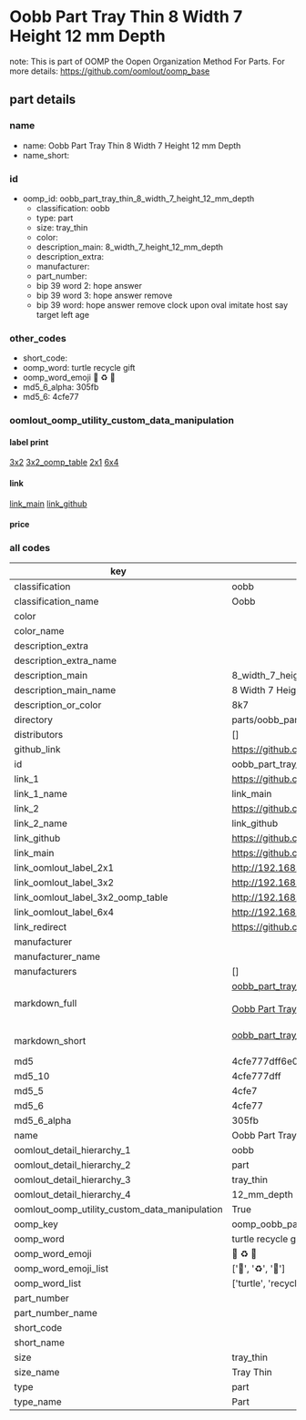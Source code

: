 # Oobb Part Tray Thin 8 Width 7 Height 12 mm Depth  

note: This is part of OOMP the Oopen Organization Method For Parts. For more details: https://github.com/oomlout/oomp_base

##  part details
  







### name
* name: Oobb Part Tray Thin 8 Width 7 Height 12 mm Depth
* name_short: 
### id
* oomp_id: oobb_part_tray_thin_8_width_7_height_12_mm_depth
  * classification: oobb
  * type: part
  * size: tray_thin
  * color: 
  * description_main: 8_width_7_height_12_mm_depth
  * description_extra: 
  * manufacturer: 
  * part_number: 
  * bip 39 word 2: hope answer
  * bip 39 word 3: hope answer remove
  * bip 39 word: hope answer remove clock upon oval imitate host say target left age

### other_codes
* short_code: 
* oomp_word: turtle recycle gift
* oomp_word_emoji :turtle: :recycle: :gift:
* md5_6_alpha: 305fb
* md5_6: 4cfe77






### oomlout_oomp_utility_custom_data_manipulation
#### label print
[3x2](http://192.168.1.245:1112/?label=oomp%20305fb)
[3x2_oomp_table](http://192.168.1.108:1112/?label=oomp%20305fb)
[2x1](http://192.168.1.242:1112/?label=oomp%20305fb)
[6x4](http://192.168.1.55:1112/?label=oomp%20305fb)    

#### link

[link_main](https://github.com/oomlout/oomlout_oomp_version_1_messy/tree/main/parts/oobb_part_tray_thin_8_width_7_height_12_mm_depth) [link_github](https://github.com/oomlout/oomlout_oomp_version_1_messy/tree/main/parts/oobb_part_tray_thin_8_width_7_height_12_mm_depth)                             

#### price







### all codes 
| key | value |  
| --- | --- |  
| classification | oobb |  
| classification_name | Oobb |  
| color |  |  
| color_name |  |  
| description_extra |  |  
| description_extra_name |  |  
| description_main | 8_width_7_height_12_mm_depth |  
| description_main_name | 8 Width 7 Height 12 mm Depth |  
| description_or_color | 8k7 |  
| directory | parts/oobb_part_tray_thin_8_width_7_height_12_mm_depth |  
| distributors | [] |  
| github_link | https://github.com/oomlout/oomlout_oomp_part_src/tree/main/parts/oobb_part_tray_thin_8_width_7_height_12_mm_depth |  
| id | oobb_part_tray_thin_8_width_7_height_12_mm_depth |  
| link_1 | https://github.com/oomlout/oomlout_oomp_version_1_messy/tree/main/parts/oobb_part_tray_thin_8_width_7_height_12_mm_depth |  
| link_1_name | link_main |  
| link_2 | https://github.com/oomlout/oomlout_oomp_version_1_messy/tree/main/parts/oobb_part_tray_thin_8_width_7_height_12_mm_depth |  
| link_2_name | link_github |  
| link_github | https://github.com/oomlout/oomlout_oomp_version_1_messy/tree/main/parts/oobb_part_tray_thin_8_width_7_height_12_mm_depth |  
| link_main | https://github.com/oomlout/oomlout_oomp_version_1_messy/tree/main/parts/oobb_part_tray_thin_8_width_7_height_12_mm_depth |  
| link_oomlout_label_2x1 | http://192.168.1.242:1112/?label=oomp%20305fb |  
| link_oomlout_label_3x2 | http://192.168.1.245:1112/?label=oomp%20305fb |  
| link_oomlout_label_3x2_oomp_table | http://192.168.1.108:1112/?label=oomp%20305fb |  
| link_oomlout_label_6x4 | http://192.168.1.55:1112/?label=oomp%20305fb |  
| link_redirect | https://github.com/oomlout/oomlout_oomp_version_1_messy/tree/main/parts/oobb_part_tray_thin_8_width_7_height_12_mm_depth |  
| manufacturer |  |  
| manufacturer_name |  |  
| manufacturers | [] |  
| markdown_full | [oobb_part_tray_thin_8_width_7_height_12_mm_depth](none)<br>[](none)<br>[Oobb Part Tray Thin 8 Width 7 Height 12 Mm Depth](none)<br><br> |  
| markdown_short | [oobb_part_tray_thin_8_width_7_height_12_mm_depth](none)<br><br> |  
| md5 | 4cfe777dff6e0e2e76f772b76bc26b6b |  
| md5_10 | 4cfe777dff |  
| md5_5 | 4cfe7 |  
| md5_6 | 4cfe77 |  
| md5_6_alpha | 305fb |  
| name | Oobb Part Tray Thin 8 Width 7 Height 12 mm Depth |  
| oomlout_detail_hierarchy_1 | oobb |  
| oomlout_detail_hierarchy_2 | part |  
| oomlout_detail_hierarchy_3 | tray_thin |  
| oomlout_detail_hierarchy_4 | 12_mm_depth |  
| oomlout_oomp_utility_custom_data_manipulation | True |  
| oomp_key | oomp_oobb_part_tray_thin_8_width_7_height_12_mm_depth |  
| oomp_word | turtle recycle gift |  
| oomp_word_emoji | :turtle: :recycle: :gift: |  
| oomp_word_emoji_list | [':turtle:', ':recycle:', ':gift:'] |  
| oomp_word_list | ['turtle', 'recycle', 'gift'] |  
| part_number |  |  
| part_number_name |  |  
| short_code |  |  
| short_name |  |  
| size | tray_thin |  
| size_name | Tray Thin |  
| type | part |  
| type_name | Part |  
